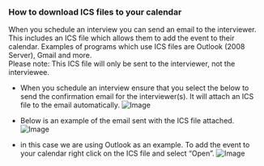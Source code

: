 ### How to download ICS files to your calendar

  
​When you schedule an interview you can send an email to the interviewer. This includes an ICS file which allows them to add the event to their calendar. Examples of programs which use ICS files are Outlook (2008 Server), Gmail and more.   
Please note: This ICS file will only be sent to the interviewer, not the interviewee.  
  

- When you schedule an interview ensure that you select the below to send the confirmation email for the interviewer(s). It will attach an ICS file to the email automatically.
![Image](https://s3.amazonaws.com/tw-desk/i/122167/attachment-inline/80110.20150609091918240.80110.20150609091918240UIXgm)  
  

- Below is an example of the email sent with the ICS file attached.
![Image](https://s3.amazonaws.com/tw-desk/i/122167/attachment-inline/98318.20150501134059542.98318.20150501134059542wYLdF)  
  
  

- in this case we are using Outlook as an example. To add the event to your calendar right click on the ICS file and select “Open”.
![Image](https://s3.amazonaws.com/tw-desk/i/122167/attachment-inline/80110.20150609094115273.80110.201506090941152737SXly)